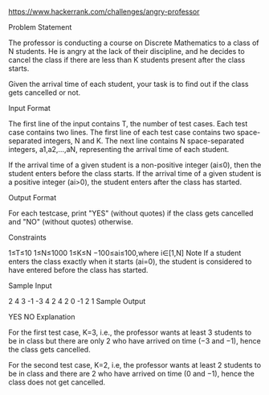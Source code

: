 https://www.hackerrank.com/challenges/angry-professor

Problem Statement

The professor is conducting a course on Discrete Mathematics to a class of N students. He is angry at the lack of their discipline, and he decides to cancel the class if there are less than K students present after the class starts.

Given the arrival time of each student, your task is to find out if the class gets cancelled or not.

Input Format

The first line of the input contains T, the number of test cases. Each test case contains two lines. 
The first line of each test case contains two space-separated integers, N and K. 
The next line contains N space-separated integers, a1,a2,…,aN, representing the arrival time of each student.

If the arrival time of a given student is a non-positive integer (ai≤0), then the student enters before the class starts. If the arrival time of a given student is a positive integer (ai>0), the student enters after the class has started.

Output Format

For each testcase, print "YES" (without quotes) if the class gets cancelled and "NO" (without quotes) otherwise.

Constraints

1≤T≤10
1≤N≤1000
1≤K≤N
−100≤ai≤100,where i∈[1,N]
Note 
If a student enters the class exactly when it starts (ai=0), the student is considered to have entered before the class has started.

Sample Input

2
4 3
-1 -3 4 2
4 2
0 -1 2 1
Sample Output

YES
NO
Explanation

For the first test case, K=3, i.e., the professor wants at least 3 students to be in class but there are only 2 who have arrived on time (−3 and −1), hence the class gets cancelled.

For the second test case, K=2, i.e, the professor wants at least 2 students to be in class and there are 2 who have arrived on time (0 and −1), hence the class does not get cancelled.